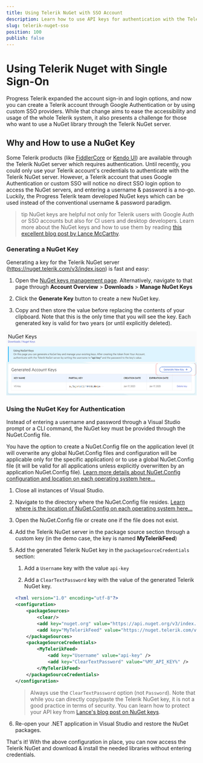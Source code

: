 ```yaml
---
title: Using Telerik NuGet with SSO Account
description: Learn how to use API keys for authentication with the Telerik NuGet server when you have an SSO account and cannot use a username and password. 
slug: telerik-nuget-sso
position: 100
publish: false
---
```



# Using Telerik Nuget with Single Sign-On


Progress Telerik expanded the account sign-in and login options, and now you can create a Telerik account through Google Authentication or by using custom SSO providers. While that change aims to ease the accessibility and usage of the whole Telerik system, it also presents a challenge for those who want to use a NuGet library through the Telerik NuGet server.

## Why and How to use a NuGet Key

Some Telerik products (like [FiddlerCore](https://docs.telerik.com/fiddlercore/getting-started/telerik-nuget-server) or [Kendo UI](https://docs.telerik.com/kendo-ui/intro/installation/nuget-install)) are available through the Telerik NuGet server which requires authentication. Until recently, you could only use your Telerik account's credentials to authenticate with the Telerik NuGet server. However, a Telerik account that uses Google Authentication or custom SSO will notice no direct SSO login option to access the NuGet servers, and entering a username & password is a no-go. Luckily, the Progress Telerik team developed NuGet keys which can be used instead of the conventional username & password paradigm. 

>tip NuGet keys are helpful not only for Telerik users with Google Auth or SSO accounts but also for CI users and desktop developers. Learn more about the NuGet keys and how to use them by reading [this excellent blog post by Lance McCarthy](https://www.telerik.com/blogs/announcing-nuget-keys).

### Generating a NuGet Key

Generating a key for the Telerik NuGet server (https://nuget.telerik.com/v3/index.json) is fast and easy:

1. Open the [NuGet keys management page](https://www.telerik.com/account/downloads/nuget-keys). Alternatively, navigate to that page through **Account Overview** > **Downloads** > **Manage NuGet Keys**

1. Click the **Generate Key** button to create a new NuGet key. 

1. Copy and then store the value before replacing the contents of your clipboard. Note that this is the only time that you will see the key. Each generated key is valid for two years (or until explicitly deleted).

![Generate new key](./images/nuget-keys-telerik-001.png)


### Using the NuGet Key for Authentication

Instead of entering a username and password through a Visual Studio prompt or a CLI command, the NuGet key must be provided through the NuGet.Config file. 

You have the option to create a NuGet.Config file on the application level (it will overwrite any global NuGet.Config files and configuration will be applicable only for the specific application) or to use a global NuGet.Config file (it will be valid for all applications unless explicitly overwritten by an application NuGet.Config file). [Learn more details about NuGet.Config configuration and location on each operating system here...](https://learn.microsoft.com/en-us/nuget/consume-packages/configuring-nuget-behavior)


1. Close all instances of Visual Studio.

1. Navigate to the directory where the NuGet.Config file resides. [Learn where is the location of NuGet.Config on each operating system here...](https://learn.microsoft.com/en-us/nuget/consume-packages/configuring-nuget-behavior#config-file-locations-and-uses)

1. Open the NuGet.Config file or create one if the file does not exist.

1. Add the Telerik NuGet server in the package source section through a custom key (in the demo case, the key is named **MyTelerikFeed**)

1. Add the generated Telerik NuGet key in the `packageSourceCredentials` section:

   1. Add a `Username` key with the value `api-key`
   
   1. Add a `ClearTextPassword` key with the value of the generated Telerik NuGet key.

    ```XML
    <?xml version="1.0" encoding="utf-8"?>
    <configuration>
        <packageSources>
            <clear/>
            <add key="nuget.org" value="https://api.nuget.org/v3/index.json" protocolVersion="3" />
            <add key="MyTelerikFeed" value="https://nuget.telerik.com/v3/index.json" protocolVersion="3"/>
        </packageSources>
        <packageSourceCredentials>
            <MyTelerikFeed>
                <add key="Username" value="api-key" />
                <add key="ClearTextPassword" value="%MY_API_KEY%" />
            </MyTelerikFeed>
        </packageSourceCredentials>
    </configuration>
    ```

    >Always use the `ClearTextPassword` option (not `Password`). Note that while you can directly copy/paste the Telerik NuGet key, it is not a good practice in terms of security. You can learn how to protect your API key from [Lance's blog post on NuGet keys](https://www.telerik.com/blogs/announcing-nuget-keys).


1. Re-open your .NET application in Visual Studio and restore the NuGet packages.

That's it! With the above configuration in place, you can now access the Telerik NuGet and download & install the needed libraries without entering credentials.